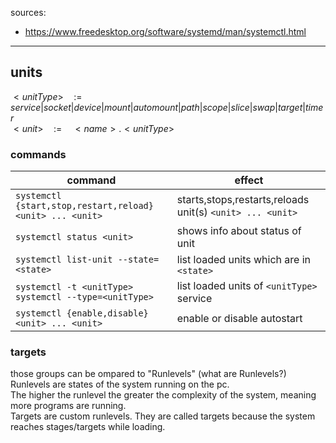 sources:
* https://www.freedesktop.org/software/systemd/man/systemctl.html

---

## units
$<unitType> \quad := \quad service|socket|device|mount|automount|path|scope|slice|swap|target|timer$  
$<unit> \quad := \quad <name>.<unitType>$


### commands
|command|effect|
|-|-|
|`systemctl {start,stop,restart,reload} <unit> ... <unit>`	|starts,stops,restarts,reloads unit(s) `<unit> ... <unit>`|
|`systemctl status <unit>`									|shows info about status of unit|
|`systemctl list-unit --state=<state>`						|list loaded units which are in `<state>`|
|`systemctl -t <unitType>`<br>`systemctl --type=<unitType>`	|list loaded units of `<unitType>` service|
|`systemctl {enable,disable} <unit> ... <unit>` 			|enable or disable autostart|

### targets 
those groups can be ompared to "Runlevels" (what are Runlevels?)  
Runlevels are states of the system running on the pc.  
The higher the runlevel the greater the complexity of the system, meaning more programs are running.  
Targets are custom runlevels. They are called targets because the system reaches stages/targets while loading.  
